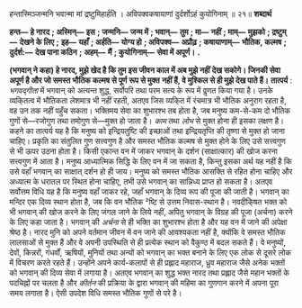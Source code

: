  

हन्तास्मिञ्जन्मनि भवान्मा मां द्रष्टुमिहार्हति । अविपक्वकषायाणां दुर्दर्शोऽहं कुयोगिनाम् ॥ २१॥ **शब्दार्थ** 

**हन्त—** **हे नारद** **; अस्मिन्—** **इस** **; जन्मनि—** **जन्म में** **; भवान्—** **तुम** **; मा—** **नहीं** **; माम्—** **मुझको** **; द्रष्टुम्—** **देखने के लिए** **;** **इह—** **यहाँ** **; अर्हति—** **योग्य हो** **; अविपक्व—** **अप्रौढ़** **; कषायाणाम्—** **भौतिक, कल्मष** **; दुर्दर्श:—** **देख पाना कठिन** **;** **अहम्—** **मैं** **; कुयोगिनाम्—** **सेवा में अपूर्ण।** **.** 

**(भगवान् ने कहा) हे नारद, मुझे खेद है कि तुम इस जीवन काल में अब मुझे नहीं** **देख सकोगे। जिनकी सेवा अपूर्ण है और जो समस्त भौतिक कल्मष से पूर्ण रूप से मुक्त** **नहीं हैं, वे मुश्किल से ही मुझे देख पाते हैं।** **तात्पर्य** : *भगवद्गीता* में भगवान् को अत्यन्त शुद्ध, सर्वोपरि तथा परम सत्य के रूप में वॢणत किया गया है। उनके व्यकि्तत्व में भौतिकता लेशमात्र भी नहीं रहती, अतएव जिस व्यकि्त में रंचमात्र भी भौतिक अनुराग रहता है, वह उन तक नहीं पहुँच सकता। भक्तिमय सेवा का शुभारश्भ तब होता है, जब मनुष्य कम-से-कम दो भौतिक गुणों से—रजोगुण तथा तमोगुण से—मुक्त हो जाता है। *काम* तथा *लोभ* से मुक्त होना ही इसका लक्षण है। कहने का तात्पर्य यह है कि मनुष्य को इन्द्रियतुष्टि की इच्छाओं तथा इन्द्रियतृप्ति की तृष्णा से मुक्त हो जाना चाहिए। प्रकृति का संतुलित गुण सत्त्वगुण है और समस्त भौतिक कल्मष से मुक्त होने के लिए उसे सत्त्वगुण से भी ऊपर उठना होता है। किसी एकान्त वन में जाकर भगवान् के दर्शन (साक्षात्कार) की खोज करना सत्त्वगुण में आता है। मनुष्य आध्यात्मिक सिद्धि के लिए वन में जा सकता है, किन्तु इसका अर्थ यह नहीं है कि उसे वहाँ भगवान् का साक्षात् दर्शन हो ही जाय। मनुष्य को समस्त भौतिक आसक्ति से रहित होना चाहिए और अध्यात्म के धरातल पर स्थित होना चाहिए, तभी उसे भगवान् का सान्निध्य प्राप्त हो सकता है। अतएव सर्वोत्तम विधि यह है कि मनुष्य वहाँ जाकर रहे, जहाँ भगवान् के दिव्य रूप की पूजा की जाती है। भगवान् का मन्दिर एक दिव्य स्थान होता है, जब कि वन भौतिक ²ष्टि से उत्तम निवास-स्थान है। नवदीकि्षत भक्त को भी भगवान् की खोज करने के लिए जंगल जाने के लिये नहीं, अपितु भगवान् के विग्रह की पूजा (अर्चना) करने के लिए कहा जाता है। भगवान् की *अर्चना* से ही भक्ति का शुभारश्भ होता है और यह वन में जाने की अपेक्षा श्रेष्ठ है। नारद मुनि को अपने वर्तमान जीवन में वन जाने की आवश्यकता नहीं है, क्योंकि वे समस्त भौतिक लालसाओं से मुक्त हैं और वे अपनी उपस्थिति से ही प्रत्येक स्थान को वैकुण्ठ में बदल सकते हैं। वे मनुष्यों, देवों, किन्नरों, गंधर्वों, ऋषियों, मुनियों तथा अन्यों को भगवान् का भक्त बनाने के लिए एक लोक से दूसरे लोक में विचरण करते रहते हैं। उन्होंने अपने कार्य-कलापों से ही प्रह्लाद महाराज, ध्रुव महाराज जैसे अनेक भक्तों को भगवान् की दिव्य सेवा में लगाया है। अतएव भगवान् का शुद्ध भक्त नारद तथा प्रह्लाद जैसे महान भक्तों के पदचिह्नों पर चलता है और *कीर्तन* की प्रक्रिया के द्वारा भगवान् की महिमा का गुणगान करने में अपना पूरा समय लगाता है। ऐसी उपदेश विधि समस्त भौतिक गुणों से परे है। 